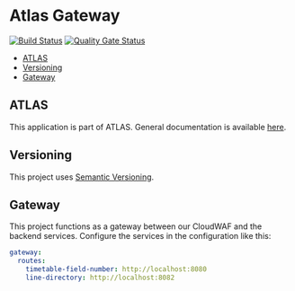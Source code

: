 # Atlas Gateway

[![Build Status](https://ci.sbb.ch/job/KI_ATLAS/job/atlas-gateway/job/master/badge/icon)](https://ci.sbb.ch/job/KI_ATLAS/job/atlas-gateway/job/master/)
[![Quality Gate Status](https://codequality.sbb.ch/api/project_badges/measure?project=ch.sbb%3Aatlas-gateway&metric=alert_status)](https://codequality.sbb.ch/dashboard?id=ch.sbb%3Aatlas-gateway)

<!-- toc -->

- [ATLAS](#atlas)
- [Versioning](#versioning)
- [Gateway](#gateway)

<!-- tocstop -->

## ATLAS
This application is part of ATLAS. General documentation is available [here](https://code.sbb.ch/projects/KI_ATLAS/repos/atlas-backend/browse/README.md#big-picture).

## Versioning
This project uses [Semantic Versioning](https://semver.org/).

## Gateway

This project functions as a gateway between our CloudWAF and the backend services.
Configure the services in the configuration like this:

```yaml
gateway:
  routes:
    timetable-field-number: http://localhost:8080
    line-directory: http://localhost:8082
```
